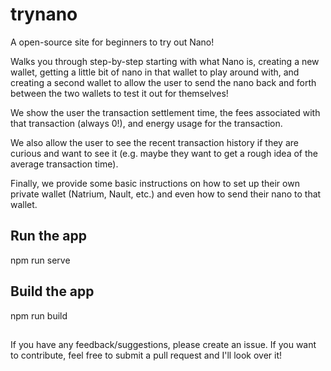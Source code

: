 # trynano

A open-source site for beginners to try out Nano!

Walks you through step-by-step starting with what Nano is, creating a new wallet, getting a little bit of nano in that wallet to play around with, and creating a second wallet to allow the user to send the nano back and forth between the two wallets to test it out for themselves! 

We show the user the transaction settlement time, the fees associated with that transaction (always 0!), and energy usage for the transaction. 

We also allow the user to see the recent transaction history if they are curious and want to see it (e.g. maybe they want to get a rough idea of the average transaction time).

Finally, we provide some basic instructions on how to set up their own private wallet (Natrium, Nault, etc.) and even how to send their nano to that wallet.

##

## Run the app

npm run serve

## Build the app

npm run build

##

If you have any feedback/suggestions, please create an issue. If you want to contribute, feel free to submit a pull request and I'll look over it!
